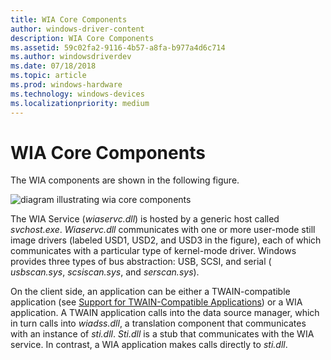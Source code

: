 ```yaml
---
title: WIA Core Components
author: windows-driver-content
description: WIA Core Components
ms.assetid: 59c02fa2-9116-4b57-a8fa-b977a4d6c714
ms.author: windowsdriverdev
ms.date: 07/18/2018
ms.topic: article
ms.prod: windows-hardware
ms.technology: windows-devices
ms.localizationpriority: medium
---
```


# WIA Core Components

The WIA components are shown in the following figure.

![diagram illustrating wia core components](images/stiwhist.png)

The WIA Service (*wiaservc.dll*) is hosted by a generic host called *svchost.exe*. *Wiaservc.dll* communicates with one or more user-mode still image drivers (labeled USD1, USD2, and USD3 in the figure), each of which communicates with a particular type of kernel-mode driver. Windows provides three types of bus abstraction: USB, SCSI, and serial ( *usbscan.sys*, *scsiscan.sys*, and *serscan.sys*).

On the client side, an application can be either a TWAIN-compatible application (see [Support for TWAIN-Compatible Applications](support-for-twain-compatible-applications.md)) or a WIA application. A TWAIN application calls into the data source manager, which in turn calls into *wiadss.dll*, a translation component that communicates with an instance of *sti.dll*. *Sti.dll* is a stub that communicates with the WIA service. In contrast, a WIA application makes calls directly to *sti.dll*.
